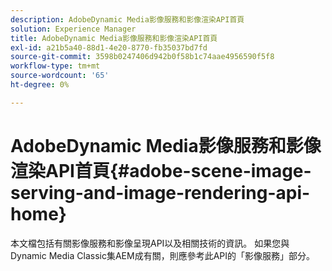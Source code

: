 ```yaml
---
description: AdobeDynamic Media影像服務和影像渲染API首頁
solution: Experience Manager
title: AdobeDynamic Media影像服務和影像渲染API首頁
exl-id: a21b5a40-88d1-4e20-8770-fb35037bd7fd
source-git-commit: 3598b0247406d942b0f58b1c74aae4956590f5f8
workflow-type: tm+mt
source-wordcount: '65'
ht-degree: 0%

---
```


# AdobeDynamic Media影像服務和影像渲染API首頁{#adobe-scene-image-serving-and-image-rendering-api-home}

本文檔包括有關影像服務和影像呈現API以及相關技術的資訊。 如果您與Dynamic Media Classic集AEM成有關，則應參考此API的「影像服務」部分。
